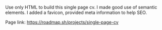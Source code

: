 Use only HTML to build this single page cv. I made good use of semantic elements.
I added a favicon, provided meta information to help SEO.

Page link: https://roadmap.sh/projects/single-page-cv